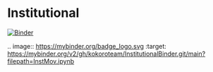 # Institutional
[![Binder](https://mybinder.org/badge_logo.svg)](https://mybinder.org/v2/gh/kokoroteam/InstitutionalBinder.git/main)
 
 .. image:: https://mybinder.org/badge_logo.svg :target: https://mybinder.org/v2/gh/kokoroteam/InstitutionalBinder.git/main?filepath=InstMov.ipynb
